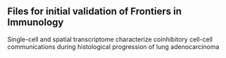 ## Files for initial validation of Frontiers in Immunology
Single-cell and spatial transcriptome characterize coinhibitory cell-cell communications during histological progression of lung adenocarcinoma
